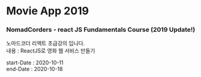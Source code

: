 # Movie App 2019

### NomadCorders - react JS Fundamentals Course (2019 Update!)

노마드코더 리액트 초급강의 입니다.   
내용 : ReactJS로 영화 웹 서비스 만들기   

start-Date : 2020-10-11   
end-Date : 2020-10-18
